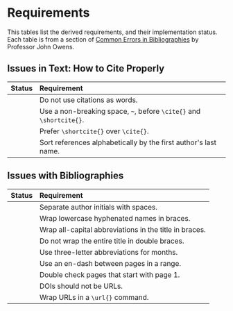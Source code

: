 # Requirements

This tables list the derived requirements, and their implementation status. Each
table is from a section of [Common Errors in
Bibliographies](https://www.ece.ucdavis.edu/~jowens/biberrors.html) by Professor
John Owens.

## Issues in Text: How to Cite Properly

| Status | Requirement |
|:---|:---|
| | Do not use citations as words. |
| | Use a non-breaking space, `~`, before `\cite{}` and `\shortcite{}`. |
| | Prefer `\shortcite{}` over `\cite{}`.
| | Sort references alphabetically by the first author's last name. |

## Issues with Bibliographies

| Status | Requirement |
|:---|:---|
| | Separate author initials with spaces. |
| | Wrap lowercase hyphenated names in braces. |
| | Wrap all-capital abbreviations in the title in braces. |
| | Do not wrap the entire title in double braces. |
| | Use three-letter abbreviations for months. |
| | Use an en-dash between pages in a range. |
| | Double check pages that start with page 1. |
| | DOIs should not be URLs. |
| | Wrap URLs in a `\url{}` command. |
